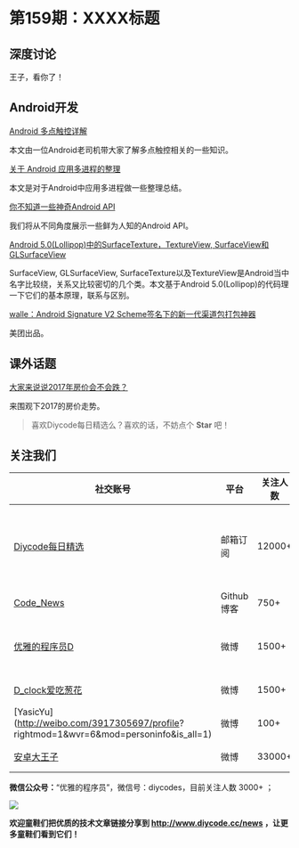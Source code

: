 # 第159期：XXXX标题

## 深度讨论

[]()

王子，看你了！

## Android开发

[Android 多点触控详解](https://www.diycode.cc/topics/567)

本文由一位Android老司机带大家了解多点触控相关的一些知识。

[关于 Android 应用多进程的整理](http://droidyue.com/blog/2017/01/15/android-multiple-processes-summary/)

本文是对于Android中应用多进程做一些整理总结。

[你不知道一些神奇Android API](http://www.jianshu.com/p/4d21341f94ee)

我们将从不同角度展示一些鲜为人知的Android API。

[Android 5.0(Lollipop)中的SurfaceTexture，TextureView, SurfaceView和GLSurfaceView](http://blog.csdn.net/jinzhuojun/article/details/44062175)

SurfaceView, GLSurfaceView, SurfaceTexture以及TextureView是Android当中名字比较绕，关系又比较密切的几个类。本文基于Android 5.0(Lollipop)的代码理一下它们的基本原理，联系与区别。

[walle：Android Signature V2 Scheme签名下的新一代渠道包打包神器](https://github.com/Meituan-Dianping/walle)

美团出品。

## 课外话题

[大家来说说2017年房价会不会跌？](https://www.zhihu.com/question/54346645)

来围观下2017的房价走势。

> 喜欢Diycode每日精选么？喜欢的话，不妨点个 **Star** 吧！

## 关注我们

| 社交账号  |  平台  | 关注人数 | 说明 |
| -------- | -------- | -------- | -------- |
| [Diycode每日精选](http://list.qq.com/cgi-bin/qf_invite?id=d469993d2c888e971c0fbb2309c4d84256968386b126b967)|   邮箱订阅  | 12000+ | 每日分享一次Android、iOS、Swfit技术干货  |
| [Code_News](https://github.com/DiyCodes/code_news) |    Github博客  |750+ | 每日邮件推送列表  |
| [优雅的程序员D](http://weibo.com/u/5891258264) |   微博  | 1500+ | 官方微博，每日分享开源信息  |
| [D_clock爱吃葱花](http://weibo.com/u/2480694892)  |   微博  | 1500+ | 日报发起人  |
|[YasicYu](http://weibo.com/3917305697/profile? rightmod=1&wvr=6&mod=personinfo&is_all=1)  |   微博  | 100+ | 日报发起人  |
|[安卓大王子](http://weibo.com/apkbus/)   |   微博  | 33000+ | 日报发起人  |

**微信公众号：**“优雅的程序员”，微信号：diycodes，目前关注人数 3000+ ；

![](http://upload-images.jianshu.io/upload_images/1846413-b42abfa70f909099.jpg?imageMogr2/auto-orient/strip%7CimageView2/2/w/1240)

**欢迎童鞋们把优质的技术文章链接分享到 http://www.diycode.cc/news ，让更多童鞋们看到它们！**
